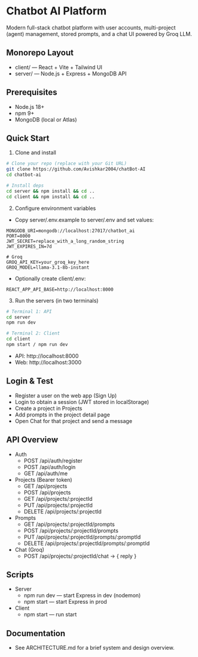 # Chatbot AI Platform

Modern full-stack chatbot platform with user accounts, multi-project (agent) management, stored prompts, and a chat UI powered by Groq LLM.

## Monorepo Layout

- client/ — React + Vite + Tailwind UI
- server/ — Node.js + Express + MongoDB API

## Prerequisites

- Node.js 18+
- npm 9+
- MongoDB (local or Atlas)

## Quick Start

1) Clone and install

```bash
# Clone your repo (replace with your Git URL)
git clone https://github.com/Avishkar2004/chatBot-AI
cd chatbot-ai

# Install deps
cd server && npm install && cd ..
cd client && npm install && cd ..
```

2) Configure environment variables

- Copy server/.env.example to server/.env and set values:

```env
MONGODB_URI=mongodb://localhost:27017/chatbot_ai
PORT=8000
JWT_SECRET=replace_with_a_long_random_string
JWT_EXPIRES_IN=7d

# Groq
GROQ_API_KEY=your_groq_key_here
GROQ_MODEL=llama-3.1-8b-instant
```

- Optionally create client/.env:

```env
REACT_APP_API_BASE=http://localhost:8000
```

3) Run the servers (in two terminals)

```bash
# Terminal 1: API
cd server
npm run dev

# Terminal 2: Client
cd client
npm start / npm run dev
```

- API: http://localhost:8000
- Web: http://localhost:3000

## Login & Test

- Register a user on the web app (Sign Up)
- Login to obtain a session (JWT stored in localStorage)
- Create a project in Projects
- Add prompts in the project detail page
- Open Chat for that project and send a message

## API Overview

- Auth
  - POST /api/auth/register
  - POST /api/auth/login
  - GET /api/auth/me
- Projects (Bearer token)
  - GET /api/projects
  - POST /api/projects
  - GET /api/projects/:projectId
  - PUT /api/projects/:projectId
  - DELETE /api/projects/:projectId
- Prompts
  - GET /api/projects/:projectId/prompts
  - POST /api/projects/:projectId/prompts
  - PUT /api/projects/:projectId/prompts/:promptId
  - DELETE /api/projects/:projectId/prompts/:promptId
- Chat (Groq)
  - POST /api/projects/:projectId/chat → { reply }

## Scripts

- Server
  - npm run dev — start Express in dev (nodemon)
  - npm start — start Express in prod
- Client
  - npm start — run start

## Documentation

- See ARCHITECTURE.md for a brief system and design overview.
